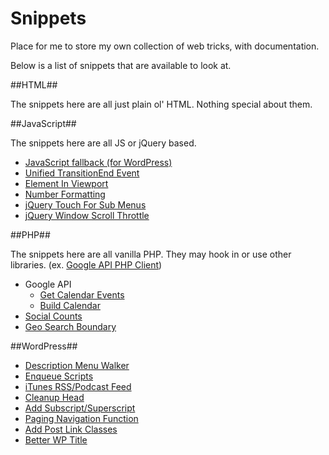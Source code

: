 Snippets
========

Place for me to store my own collection of web tricks, with documentation.

Below is a list of snippets that are available to look at.



##HTML##

The snippets here are all just plain ol' HTML. Nothing special about them.



##JavaScript##

The snippets here are all JS or jQuery based.

- [JavaScript fallback (for WordPress)](https://github.com/Firestorm980/snippets/js/jquery-fallback.js)
- [Unified TransitionEnd Event](https://github.com/Firestorm980/snippets/js/transition-end.js)
- [Element In Viewport](https://github.com/Firestorm980/snippets/js/element-in-viewport.js)
- [Number Formatting](https://github.com/Firestorm980/snippets/js/number-formatting.js)
- [jQuery Touch For Sub Menus](https://github.com/Firestorm980/snippets/js/jquery_touch-menu.js)
- [jQuery Window Scroll Throttle](https://github.com/Firestorm980/snippets/js/jquery_window-scroll.js)

##PHP##

The snippets here are all vanilla PHP. They may hook in or use other libraries. (ex. [Google API PHP Client](https://github.com/google/google-api-php-client))

- Google API
	- [Get Calendar Events](https://github.com/Firestorm980/snippets/php/google-api_calendar_get-events.php)
	- [Build Calendar](https://github.com/Firestorm980/snippets/php/google-api_calendar_build-calendar.php)
- [Social Counts](https://github.com/Firestorm980/snippets/php/social-counts.php)
- [Geo Search Boundary](https://github.com/Firestorm980/snippets/php/geo-search-boundary.php)

##WordPress##

- [Description Menu Walker](https://github.com/Firestorm980/snippets/wordpress/wordpress_description-menu-walker.php)
- [Enqueue Scripts](https://github.com/Firestorm980/snippets/wordpress/wordpress_enqueue-scripts.php)
- [iTunes RSS/Podcast Feed](https://github.com/Firestorm980/snippets/wordpress/wordpress_itunes-rss.php)
- [Cleanup Head](https://github.com/Firestorm980/snippets/wordpress/wordpress_cleanup-head.php)
- [Add Subscript/Superscript](https://github.com/Firestorm980/snippets/wordpress/wordpress_add-sub-sup.php)
- [Paging Navigation Function](https://github.com/Firestorm980/snippets/wordpress/wordpress_paging.php)
- [Add Post Link Classes](https://github.com/Firestorm980/snippets/wordpress/wordpress_post-links.php)
- [Better WP Title](https://github.com/Firestorm980/snippets/wordpress/wordpress_wp-title.php)
